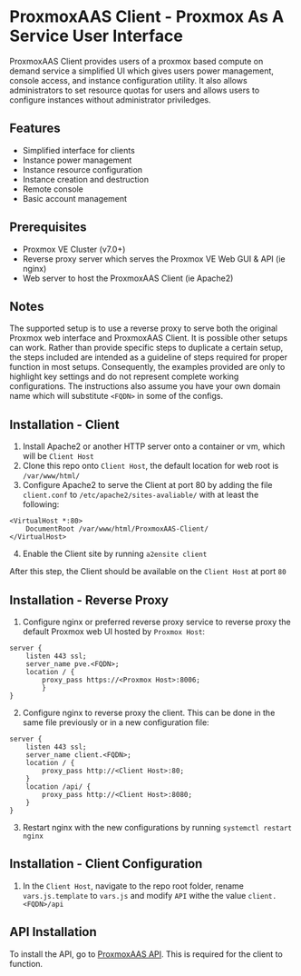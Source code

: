 # ProxmoxAAS Client - Proxmox As A Service User Interface
ProxmoxAAS Client provides users of a proxmox based compute on demand service a simplified UI which gives users power management, console access, and instance configuration utility. It also allows administrators to set resource quotas for users and allows users to configure instances without administrator priviledges. 

## Features
- Simplified interface for clients
- Instance power management 
- Instance resource configuration
- Instance creation and destruction
- Remote console
- Basic account management

## Prerequisites
- Proxmox VE Cluster (v7.0+)
- Reverse proxy server which serves the Proxmox VE Web GUI & API (ie nginx)
- Web server to host the ProxmoxAAS Client (ie Apache2)

## Notes
The supported setup is to use a reverse proxy to serve both the original Proxmox web interface and ProxmoxAAS Client. It is possible other setups can work. Rather than provide specific steps to duplicate a certain setup, the steps included are intended as a guideline of steps required for proper function in most setups. Consequently, the examples provided are only to highlight key settings and do not represent complete working configurations. The instructions also assume you have your own domain name which will substitute `<FQDN>` in some of the configs. 

## Installation - Client
1. Install Apache2 or another HTTP server onto a container or vm, which will be `Client Host`
2. Clone this repo onto `Client Host`, the default location for web root is `/var/www/html/`
4. Configure Apache2 to serve the Client at port 80 by adding the file `client.conf` to `/etc/apache2/sites-avaliable/` with at least the following:
```
<VirtualHost *:80>
	DocumentRoot /var/www/html/ProxmoxAAS-Client/
</VirtualHost>
```
4. Enable the Client site by running `a2ensite client`

After this step, the Client should be available on the `Client Host` at port `80`

## Installation - Reverse Proxy
1. Configure nginx or preferred reverse proxy service to reverse proxy the default Proxmox web UI hosted by `Proxmox Host`:
```
server {
	listen 443 ssl;
	server_name pve.<FQDN>;
	location / {
		proxy_pass https://<Proxmox Host>:8006;
    	}
}
```
2. Configure nginx to reverse proxy the client. This can be done in the same file previously or in a new configuration file:
```
server {
	listen 443 ssl;
	server_name client.<FQDN>;
	location / {
		proxy_pass http://<Client Host>:80;
	}
	location /api/ {
		proxy_pass http://<Client Host>:8080;
	}
}
```
3. Restart nginx with the new configurations by running `systemctl restart nginx`

## Installation - Client Configuration
1. In the `Client Host`, navigate to the repo root folder, rename `vars.js.template` to `vars.js` and modify `API` withe the value `client.<FQDN>/api`


## API Installation

To install the API, go to [ProxmoxAAS API](https://github.com/tronnet-gh/ProxmoxAAS-API). This is required for the client to function. 
